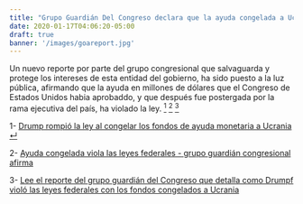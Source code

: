 ```yaml
---
title: "Grupo Guardián Del Congreso declara que la ayuda congelada a Ucrania violó la ley"
date: 2020-01-17T04:06:20-05:00
draft: true
banner: '/images/goareport.jpg'
---
```


Un nuevo reporte por parte del grupo congresional que salvaguarda y protege los intereses de esta entidad del gobierno, ha sido puesto a la luz pública, afirmando que la ayuda en millones de dólares que el Congreso de Estados Unidos habia aprobaddo, y que después fue postergada por la rama ejecutiva del país, ha violado la ley. <a href="#npr"><sup id="nprsup">1</sup></a> <a href="#wapoarticle"><sup id="wapoarticlesup">2</sup></a> <a href="#report"> <sup id="reportref">3</sup></a>

<object data="https://assets.documentcloud.org/documents/6658349/GAO-Trump-Ukraine-Decision.pdf" type="application/pdf" width="auto" height="500px">
</object>


1- <a name="npr"></a> <a href="https://www.npr.org/2020/01/16/796806517/trump-broke-the-law-in-freezing-ukraine-funds-watchdog-report-concludes" target="_blank"> Drump rompió la ley al congelar los fondos de ayuda monetaria a Ucrania </a> <a href="nprsup"> &crarr; </a> 

2- <a name="wapoarticle"> </a> <a href="https://www.washingtonpost.com/business/economy/white-house-hold-on-ukraine-aid-violated-federal-law-congressional-watchdog-says/2020/01/16/060ea7aa-37a3-11ea-9c01-d674772db96b_story.html" target="_blank"> Ayuda congelada viola las leyes federales - grupo guardián congresional afirma </a> <a href="wapoarticlesup"> </a>

3- <a name= "report"> </a> <a href="https://www.npr.org/2020/01/16/796800125/read-the-report-to-congress-about-how-trump-broke-budget-law-on-ukraine" target="_blank">Lee el reporte del grupo guardián del Congreso que detalla como Drumpf violó las leyes federales con los fondos congelados a Ucrania</a> 
